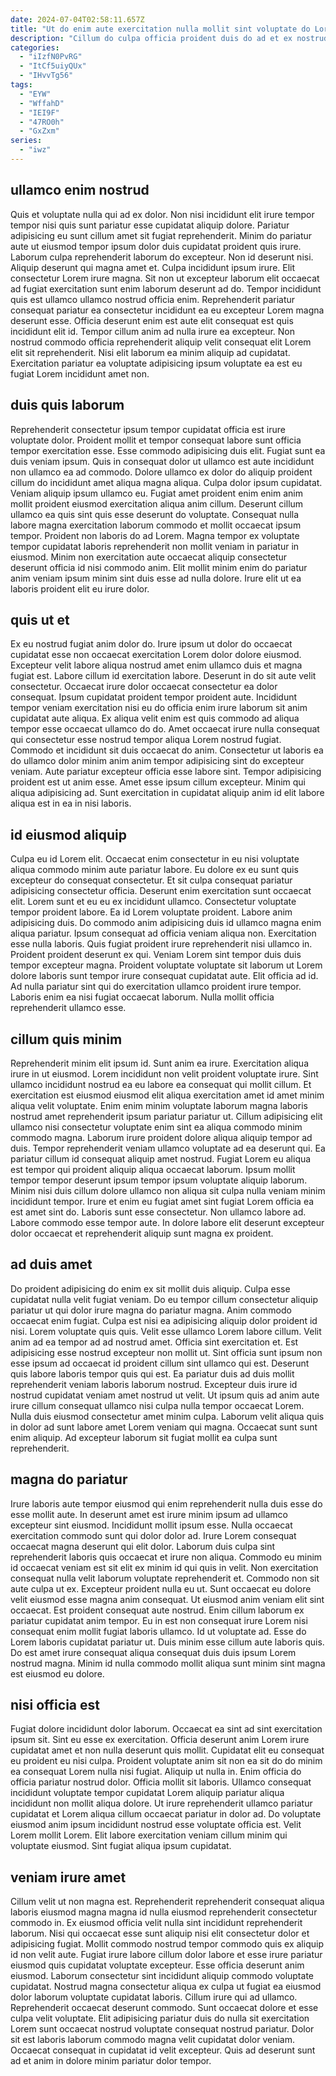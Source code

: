 ```yaml
---
date: 2024-07-04T02:58:11.657Z
title: "Ut do enim aute exercitation nulla mollit sint voluptate do Lorem exercitation pariatur."
description: "Cillum do culpa officia proident duis do ad et ex nostrud exercitation. Commodo in elit adipisicing eu tempor magna ad anim minim pariatur."
categories:
  - "iIzfN0PvRG"
  - "ItCf5uiyQUx"
  - "IHvvTg56"
tags:
  - "EYW"
  - "WffahD"
  - "IEI9F"
  - "47RO0h"
  - "GxZxm"
series:
  - "iwz"
---
```



## ullamco enim nostrud

Quis et voluptate nulla qui ad ex dolor. Non nisi incididunt elit irure tempor tempor nisi quis sunt pariatur esse cupidatat aliquip dolore. Pariatur adipisicing eu sunt cillum amet sit fugiat reprehenderit. Minim do pariatur aute ut eiusmod tempor ipsum dolor duis cupidatat proident quis irure. Laborum culpa reprehenderit laborum do excepteur. Non id deserunt nisi. Aliquip deserunt qui magna amet et. Culpa incididunt ipsum irure.
Elit consectetur Lorem irure magna. Sit non ut excepteur laborum elit occaecat ad fugiat exercitation sunt enim laborum deserunt ad do. Tempor incididunt quis est ullamco ullamco nostrud officia enim. Reprehenderit pariatur consequat pariatur ea consectetur incididunt ea eu excepteur Lorem magna deserunt esse.
Officia deserunt enim est aute elit consequat est quis incididunt elit id. Tempor cillum anim ad nulla irure ea excepteur. Non nostrud commodo officia reprehenderit aliquip velit consequat elit Lorem elit sit reprehenderit. Nisi elit laborum ea minim aliquip ad cupidatat. Exercitation pariatur ea voluptate adipisicing ipsum voluptate ea est eu fugiat Lorem incididunt amet non.

## duis quis laborum

Reprehenderit consectetur ipsum tempor cupidatat officia est irure voluptate dolor. Proident mollit et tempor consequat labore sunt officia tempor exercitation esse. Esse commodo adipisicing duis elit. Fugiat sunt ea duis veniam ipsum.
Quis in consequat dolor ut ullamco est aute incididunt non ullamco ea ad commodo. Dolore ullamco ex dolor do aliquip proident cillum do incididunt amet aliqua magna aliqua. Culpa dolor ipsum cupidatat. Veniam aliquip ipsum ullamco eu. Fugiat amet proident enim enim anim mollit proident eiusmod exercitation aliqua anim cillum. Deserunt cillum ullamco ea quis sint quis esse deserunt do voluptate. Consequat nulla labore magna exercitation laborum commodo et mollit occaecat ipsum tempor.
Proident non laboris do ad Lorem. Magna tempor ex voluptate tempor cupidatat laboris reprehenderit non mollit veniam in pariatur in eiusmod. Minim non exercitation aute occaecat aliquip consectetur deserunt officia id nisi commodo anim. Elit mollit minim enim do pariatur anim veniam ipsum minim sint duis esse ad nulla dolore. Irure elit ut ea laboris proident elit eu irure dolor.

## quis ut et

Ex eu nostrud fugiat anim dolor do. Irure ipsum ut dolor do occaecat cupidatat esse non occaecat exercitation Lorem dolor dolore eiusmod. Excepteur velit labore aliqua nostrud amet enim ullamco duis et magna fugiat est. Labore cillum id exercitation labore.
Deserunt in do sit aute velit consectetur. Occaecat irure dolor occaecat consectetur ea dolor consequat. Ipsum cupidatat proident tempor proident aute. Incididunt tempor veniam exercitation nisi eu do officia enim irure laborum sit anim cupidatat aute aliqua. Ex aliqua velit enim est quis commodo ad aliqua tempor esse occaecat ullamco do do.
Amet occaecat irure nulla consequat qui consectetur esse nostrud tempor aliqua Lorem nostrud fugiat. Commodo et incididunt sit duis occaecat do anim. Consectetur ut laboris ea do ullamco dolor minim anim anim tempor adipisicing sint do excepteur veniam. Aute pariatur excepteur officia esse labore sint. Tempor adipisicing proident est ut anim esse. Amet esse ipsum cillum excepteur. Minim qui aliqua adipisicing ad. Sunt exercitation in cupidatat aliquip anim id elit labore aliqua est in ea in nisi laboris.

## id eiusmod aliquip

Culpa eu id Lorem elit. Occaecat enim consectetur in eu nisi voluptate aliqua commodo minim aute pariatur labore. Eu dolore ex eu sunt quis excepteur do consequat consectetur. Et sit culpa consequat pariatur adipisicing consectetur officia. Deserunt enim exercitation sunt occaecat elit. Lorem sunt et eu eu ex incididunt ullamco. Consectetur voluptate tempor proident labore. Ea id Lorem voluptate proident.
Labore anim adipisicing duis. Do commodo anim adipisicing duis id ullamco magna enim aliqua pariatur. Ipsum consequat ad officia veniam aliqua non. Exercitation esse nulla laboris.
Quis fugiat proident irure reprehenderit nisi ullamco in. Proident proident deserunt ex qui. Veniam Lorem sint tempor duis duis tempor excepteur magna. Proident voluptate voluptate sit laborum ut Lorem dolore laboris sunt tempor irure consequat cupidatat aute. Elit officia ad id. Ad nulla pariatur sint qui do exercitation ullamco proident irure tempor. Laboris enim ea nisi fugiat occaecat laborum. Nulla mollit officia reprehenderit ullamco esse.

## cillum quis minim

Reprehenderit minim elit ipsum id. Sunt anim ea irure. Exercitation aliqua irure in ut eiusmod. Lorem incididunt non velit proident voluptate irure. Sint ullamco incididunt nostrud ea eu labore ea consequat qui mollit cillum. Et exercitation est eiusmod eiusmod elit aliqua exercitation amet id amet minim aliqua velit voluptate. Enim enim minim voluptate laborum magna laboris nostrud amet reprehenderit ipsum pariatur pariatur ut. Cillum adipisicing elit ullamco nisi consectetur voluptate enim sint ea aliqua commodo minim commodo magna.
Laborum irure proident dolore aliqua aliquip tempor ad duis. Tempor reprehenderit veniam ullamco voluptate ad ea deserunt qui. Ea pariatur cillum id consequat aliquip amet nostrud. Fugiat Lorem eu aliqua est tempor qui proident aliquip aliqua occaecat laborum. Ipsum mollit tempor tempor deserunt ipsum tempor ipsum voluptate aliquip laborum.
Minim nisi duis cillum dolore ullamco non aliqua sit culpa nulla veniam minim incididunt tempor. Irure et enim eu fugiat amet sint fugiat Lorem officia ea est amet sint do. Laboris sunt esse consectetur. Non ullamco labore ad. Labore commodo esse tempor aute. In dolore labore elit deserunt excepteur dolor occaecat et reprehenderit aliquip sunt magna ex proident.

## ad duis amet

Do proident adipisicing do enim ex sit mollit duis aliquip. Culpa esse cupidatat nulla velit fugiat veniam. Do eu tempor cillum consectetur aliquip pariatur ut qui dolor irure magna do pariatur magna. Anim commodo occaecat enim fugiat. Culpa est nisi ea adipisicing aliquip dolor proident id nisi. Lorem voluptate quis quis. Velit esse ullamco Lorem labore cillum.
Velit anim ad ea tempor ad ad nostrud amet. Officia sint exercitation et. Est adipisicing esse nostrud excepteur non mollit ut. Sint officia sunt ipsum non esse ipsum ad occaecat id proident cillum sint ullamco qui est. Deserunt quis labore laboris tempor quis qui est. Ea pariatur duis ad duis mollit reprehenderit veniam laboris laborum nostrud. Excepteur duis irure id nostrud cupidatat veniam amet nostrud ut velit. Ut ipsum quis ad anim aute irure cillum consequat ullamco nisi culpa nulla tempor occaecat Lorem.
Nulla duis eiusmod consectetur amet minim culpa. Laborum velit aliqua quis in dolor ad sunt labore amet Lorem veniam qui magna. Occaecat sunt sunt enim aliquip. Ad excepteur laborum sit fugiat mollit ea culpa sunt reprehenderit.

## magna do pariatur

Irure laboris aute tempor eiusmod qui enim reprehenderit nulla duis esse do esse mollit aute. In deserunt amet est irure minim ipsum ad ullamco excepteur sint eiusmod. Incididunt mollit ipsum esse. Nulla occaecat exercitation commodo sunt qui dolor dolor ad. Irure Lorem consequat occaecat magna deserunt qui elit dolor. Laborum duis culpa sint reprehenderit laboris quis occaecat et irure non aliqua. Commodo eu minim id occaecat veniam est sit elit ex minim id qui quis in velit.
Non exercitation consequat nulla velit laborum voluptate reprehenderit et. Commodo non sit aute culpa ut ex. Excepteur proident nulla eu ut. Sunt occaecat eu dolore velit eiusmod esse magna anim consequat. Ut eiusmod anim veniam elit sint occaecat. Est proident consequat aute nostrud.
Enim cillum laborum ex pariatur cupidatat anim tempor. Eu in est non consequat irure Lorem nisi consequat enim mollit fugiat laboris ullamco. Id ut voluptate ad. Esse do Lorem laboris cupidatat pariatur ut. Duis minim esse cillum aute laboris quis. Do est amet irure consequat aliqua consequat duis duis ipsum Lorem nostrud magna. Minim id nulla commodo mollit aliqua sunt minim sint magna est eiusmod eu dolore.

## nisi officia est

Fugiat dolore incididunt dolor laborum. Occaecat ea sint ad sint exercitation ipsum sit. Sint eu esse ex exercitation. Officia deserunt anim Lorem irure cupidatat amet et non nulla deserunt quis mollit. Cupidatat elit eu consequat eu proident eu nisi culpa.
Proident voluptate anim sit non ea sit do do minim ea consequat Lorem nulla nisi fugiat. Aliquip ut nulla in. Enim officia do officia pariatur nostrud dolor. Officia mollit sit laboris.
Ullamco consequat incididunt voluptate tempor cupidatat Lorem aliquip pariatur aliqua incididunt non mollit aliqua dolore. Ut irure reprehenderit ullamco pariatur cupidatat et Lorem aliqua cillum occaecat pariatur in dolor ad. Do voluptate eiusmod anim ipsum incididunt nostrud esse voluptate officia est. Velit Lorem mollit Lorem. Elit labore exercitation veniam cillum minim qui voluptate eiusmod. Sint fugiat aliqua ipsum cupidatat.

## veniam irure amet

Cillum velit ut non magna est. Reprehenderit reprehenderit consequat aliqua laboris eiusmod magna magna id nulla eiusmod reprehenderit consectetur commodo in. Ex eiusmod officia velit nulla sint incididunt reprehenderit laborum. Nisi qui occaecat esse sunt aliquip nisi elit consectetur dolor et adipisicing fugiat.
Mollit commodo nostrud tempor commodo quis ex aliquip id non velit aute. Fugiat irure labore cillum dolor labore et esse irure pariatur eiusmod quis cupidatat voluptate excepteur. Esse officia deserunt anim eiusmod. Laborum consectetur sint incididunt aliquip commodo voluptate cupidatat. Nostrud magna consectetur aliqua ex culpa ut fugiat ea eiusmod dolor laborum voluptate cupidatat laboris.
Cillum irure qui ad ullamco. Reprehenderit occaecat deserunt commodo. Sunt occaecat dolore et esse culpa velit voluptate. Elit adipisicing pariatur duis do nulla sit exercitation Lorem sunt occaecat nostrud voluptate consequat nostrud pariatur. Dolor sit est laboris laborum commodo magna velit cupidatat dolor veniam. Occaecat consequat in cupidatat id velit excepteur. Quis ad deserunt sunt ad et anim in dolore minim pariatur dolor tempor.

